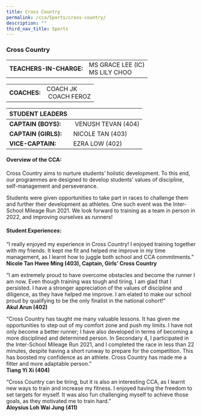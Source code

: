 ```yaml
---
title: Cross Country
permalink: /cca/Sports/cross-country/
description: ""
third_nav_title: Sports
---
```

### Cross Country

|  	|  	|
|---	|---	|
| **TEACHERS-IN-CHARGE:** 	| MS GRACE LEE (IC) <br>MS LILY CHOO 	|

|  	|  	|
|---	|---	|
| **COACHES:** 	| COACH JK<br>  COACH FEROZ 	|

| STUDENT LEADERS 	|  	|
|---	|---	|
| **CAPTAIN (BOYS):** 	|  VENUSH TEVAN (404)	|
| **CAPTAIN (GIRLS):** 	| NICOLE TAN (403) 	| 
| **VICE-CAPTAIN:** 	| EZRA LOW (402) 	|

#### Overview of the CCA: 

Cross Country aims to nurture students’ holistic development. To this end, our programmes are designed to develop students’ values of discipline, self-management and perseverance. 

Students were given opportunities to take part in races to challenge them and further their development as athletes. One such event was the Inter-School Mileage Run 2021. We look forward to training as a team in person in 2022, and improving ourselves as runners!

  

#### Student Experiences: 

“I really enjoyed my experience in Cross Country! I enjoyed training together with my friends. It kept me fit and helped me improve in my time management, as I learnt how to juggle both school and CCA commitments.” 
<br> **Nicole Tan Hwee Ming (403), Captain, Girls’ Cross Country** 

  

“I am extremely proud to have overcome obstacles and become the runner I am now. Even though training was tough and tiring, I am glad that I persisted. I have a stronger appreciation of the values of discipline and diligence, as they have helped me improve. I am elated to make our school proud by qualifying to be the only finalist in the national cohort!”  
<br> **Akul Arun (402)**


“Cross Country has taught me many valuable lessons. It has given me opportunities to step out of my comfort zone and push my limits. I have not only become a better runner; I have also developed in terms of becoming a more disciplined and determined person. In Secondary 4, I participated in the Inter-School Mileage Run 2021, and I completed the race in less than 22 minutes, despite having a short runway to prepare for the competition. This has boosted my confidence as an athlete. Cross Country has made me a fitter and more adaptable person.” 
<br> **Tiang Yi Xi (404)**

  

“Cross Country can be tiring, but it is also an interesting CCA, as I learnt new ways to train and increase my fitness. I enjoyed having the freedom to set targets for myself. It was also fun challenging myself to achieve those goals, as they motivated me to train hard.” 
<br> **Aloysius Loh Wai Jung (411)**
